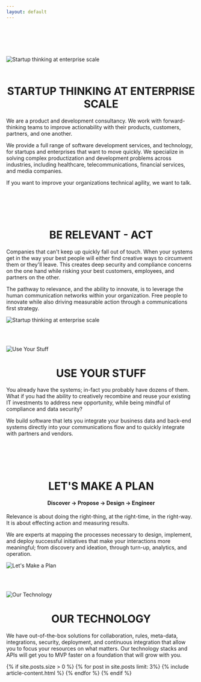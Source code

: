 ```yaml
---
layout: default
---
```


   <div class="container">
   <div class="row" style="padding-top: 60px;" ></div>
    <div class="row" >
        <div class="col-6" style="padding-top: 20px;">
        <img class="lazy" data-src="//wsrv.nl/?url={{ site.imageurl | absolute_url }}/assets/section1.jpg" alt="Startup thinking at enterprise scale" />
        </div>
        <div class="col-6" style="padding-top: 20px;">
            <h1 style="text-transform: uppercase;text-align: center">Startup thinking at enterprise scale</h1>
            <p>We are a product and development consultancy. We work with forward-thinking teams to improve actionability with their products, customers, partners, and one another.</p>  
            <p>We provide a full range of software development services, and technology, for startups and enterprises that want to move quickly. We specialize in solving complex productization
                and development problems across industries, including healthcare, telecommunications, financial services, and media companies.</p>            
            <p>If you want to improve your organizations technical agility, we want to talk.</p>
       </div>
    </div>
<div class="row" style="padding-top: 60px;" ></div>
    <div class="row">
        <div class="col-6">
         <h1 style="text-transform: uppercase;text-align: center">Be Relevant - Act</h1>
            <p>Companies that can't keep up quickly fall out of touch. When your systems get in the way your best people will either find creative ways to circumvent them or they'll leave. This creates deep security and compliance concerns on the one hand while risking your best customers, employees, and partners on the other.</p>  
            <p>The pathway to relevance, and the ability to innovate, is to leverage the human communication networks within your organization. Free people to innovate while also driving measurable action through a communications first strategy.</p>            
        </div>
        <div class="col-6">
          <img class="lazy" data-src="//wsrv.nl/?url={{ site.imageurl | absolute_url }}/assets/sub-section-1.jpg" alt="Startup thinking at enterprise scale" />
        </div>
    </div>
<div class="row" style="padding-top: 60px;" ></div>
    <div class="row">
      <div class="col-6">
        <img class="lazy" data-src="//wsrv.nl/?url={{ site.imageurl | absolute_url }}/assets/sub-section-2.jpg" alt="Use Your Stuff" />
        </div>
        <div class="col-6">
            <h1 style="text-transform: uppercase;text-align: center">Use Your Stuff</h1>
            <p>You already have the systems; in-fact you probably have dozens of them. What if you had the ability to creatively recombine and reuse your existing IT investments to address new opportunity, while being mindful of compliance and data security?</p>  
            <p>We build software that lets you integrate your business data and back-end systems directly into your communications flow and to quickly integrate with partners and vendors.</p>            
       </div>
    </div>
<div class="row" style="padding-top: 60px;" ></div>
    <div class="row">
        <div class="col-6">
         <h1 style="text-transform: uppercase; text-align: center">Let's Make a plan</h1>
         <h4 style="text-align: center">Discover → Propose → Design → Engineer</h4>
            <p>Relevance is about doing the right-thing, at the right-time, in the right-way. It is about effecting action and measuring results.</p>  
            <p>We are experts at mapping the processes necessary to design, implement, and deploy successful initiatives that make your interactions more meaningful; from discovery and ideation, through turn-up, analytics, and operation.</p>          
        </div>
        <div class="col-6">
          <img class="lazy" data-src="//wsrv.nl/?url={{ site.imageurl | absolute_url }}/assets/sub-section-3.jpg" alt="Let's Make a Plan" />
       </div>
    </div>
<div class="row" style="padding-top: 60px;" ></div>
     <div class="row">
      <div class="col-6">
        <img class="lazy" data-src="//wsrv.nl/?url={{ site.imageurl | absolute_url }}/assets/sub-section-4.jpg" alt="Our Technology" />
        </div>
        <div class="col-6">
            <h1 style="text-transform: uppercase;text-align: center">Our Technology</h1>
            <p>We have out-of-the-box solutions for collaboration, rules, meta-data, integrations, security, deployment, and continuous integration that allow you to focus your resources on what matters. Our technology stacks and APIs will get you to MVP faster on a foundation that will grow with you.</p>  
       </div>
    </div>
</div>

<div class="container">
    <div class="row">
        <div class="col col-12 col-d-10 col-m-12 push-m-0 push-d-1">
            <div class="contaniner__inner">
                <div class="row grid">
                    {% if site.posts.size > 0 %}
                    {% for post in site.posts limit: 3%}
                    {% include article-content.html %}
                    {% endfor %}
                    {% endif %}
                </div>
            </div>
        </div>
    </div>
</div>